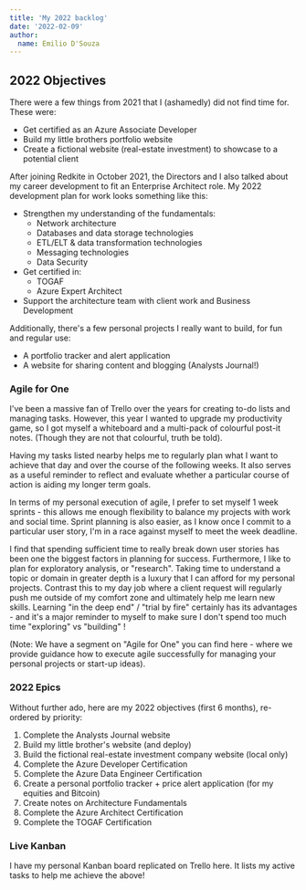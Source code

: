 ```yaml
---
title: 'My 2022 backlog'
date: '2022-02-09'
author:
  name: Emilio D'Souza
---
```


## 2022 Objectives

There were a few things from 2021 that I (ashamedly) did not find time for. These were:

- Get certified as an Azure Associate Developer
- Build my little brothers portfolio website
- Create a fictional website (real-estate investment) to showcase to a potential client 

After joining Redkite in October 2021, the Directors and I also talked about my career development to fit an Enterprise Architect role. My 2022 development plan for work looks something like this:

- Strengthen my understanding of the fundamentals:
    - Network architecture
    - Databases and data storage technologies
    - ETL/ELT & data transformation technologies
    - Messaging technologies
    - Data Security
- Get certified in:
    - TOGAF
    - Azure Expert Architect
- Support the architecture team with client work and Business Development 

Additionally, there's a few personal projects I really want to build, for fun and regular use:

- A portfolio tracker and alert application
- A website for sharing content and blogging (Analysts Journal!)

### Agile for One

I've been a massive fan of Trello over the years for creating to-do lists and managing tasks. However, this year I wanted to upgrade my productivity game, so I got myself a whiteboard and a multi-pack of colourful post-it notes. (Though they are not that colourful, truth be told).

Having my tasks listed nearby helps me to regularly plan what I want to achieve that day and over the course of the following weeks. It also serves as a useful reminder to reflect and evaluate whether a particular course of action is aiding my longer term goals.

In terms of my personal execution of agile, I prefer to set myself 1 week sprints - this  allows me enough flexibility to balance my projects with work and social time. Sprint planning is also easier, as I know once I commit to a particular user story, I'm in a race against myself to meet the week deadline.

I find that spending sufficient time to really break down user stories has been one the biggest factors in planning for success. Furthermore, I like to plan for exploratory analysis, or "research". Taking time to understand a topic or domain in greater depth is a luxury that I can afford for my personal projects. Contrast this to my day job where a client request will regularly push me outside of my comfort zone and ultimately help me learn new skills. Learning "in the deep end" / "trial by fire" certainly has its advantages - and it's a major reminder to myself to make sure I don't spend too much time "exploring" vs "building" ! 

(Note: We have a segment on "Agile for One" you can find here - where we provide guidance how to execute agile successfully for managing your personal projects or start-up ideas). 

### 2022 Epics

Without further ado, here are my 2022 objectives (first 6 months), re-ordered by priority:

1. Complete the Analysts Journal website
2. Build my little brother's website (and deploy)
3. Build the fictional real-estate investment company website (local only)
4. Complete the Azure Developer Certification
5. Complete the Azure Data Engineer Certification
6. Create a personal portfolio tracker + price alert application (for my equities and Bitcoin)
7. Create notes on Architecture Fundamentals
8. Complete the Azure Architect Certification
9. Complete the TOGAF Certification

### Live Kanban

I have my personal Kanban board replicated on Trello here. It lists my active tasks to help me achieve the above! 